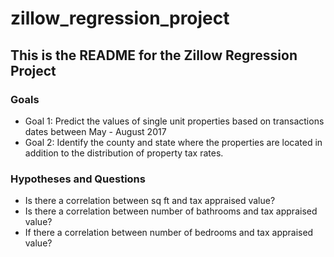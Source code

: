 # zillow_regression_project

## This is the README for the Zillow Regression Project

### Goals
- Goal 1: Predict the values of single unit properties based on transactions dates between May - August 2017 
- Goal 2: Identify the county and state where the properties are located in addition to the distribution of property tax rates.

### Hypotheses and Questions
- Is there a correlation between sq ft and tax appraised value?
- Is there a correlation between number of bathrooms and tax appraised value?
- If there a correlation between number of bedrooms and tax appraised value?

